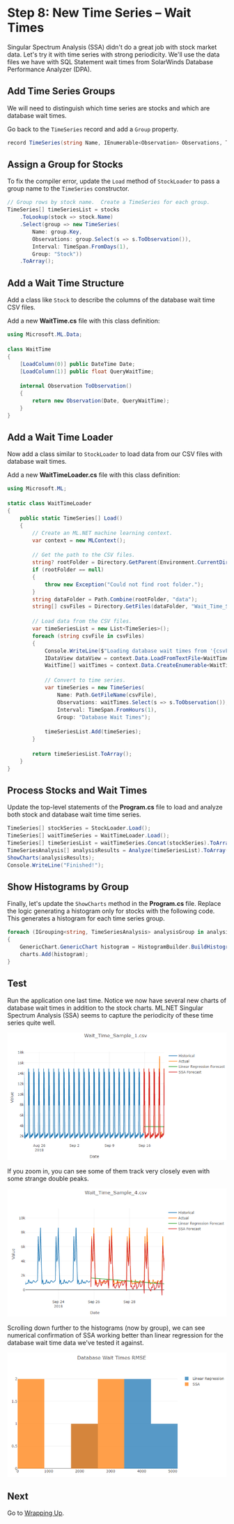 # Step 8: New Time Series – Wait Times

Singular Spectrum Analysis (SSA) didn't do a great job with stock market data.
Let's try it with time series with strong periodicity.
We'll use the data files we have with SQL Statement wait times from SolarWinds Database Performance Analyzer (DPA).

## Add Time Series Groups

We will need to distinguish which time series are stocks and which are database wait times.

Go back to the `TimeSeries` record and add a `Group` property.

```csharp
record TimeSeries(string Name, IEnumerable<Observation> Observations, TimeSpan Interval, string Group);
```

## Assign a Group for Stocks

To fix the compiler error, update the `Load` method of `StockLoader` to pass a group name to the `TimeSeries` constructor.

```csharp
// Group rows by stock name.  Create a TimeSeries for each group.
TimeSeries[] timeSeriesList = stocks
    .ToLookup(stock => stock.Name)
    .Select(group => new TimeSeries(
        Name: group.Key,
        Observations: group.Select(s => s.ToObservation()),
        Interval: TimeSpan.FromDays(1),
        Group: "Stock"))
    .ToArray();
```

## Add a Wait Time Structure

Add a class like `Stock` to describe the columns of the database wait time CSV files.

Add a new **WaitTime.cs** file with this class definition:

```csharp
using Microsoft.ML.Data;

class WaitTime
{
    [LoadColumn(0)] public DateTime Date;
    [LoadColumn(1)] public float QueryWaitTime;

    internal Observation ToObservation()
    {
        return new Observation(Date, QueryWaitTime);
    }
}
```

## Add a Wait Time Loader

Now add a class similar to `StockLoader` to load data from our CSV files with database wait times.

Add a new **WaitTimeLoader.cs** file with this class definition:

```csharp
using Microsoft.ML;

static class WaitTimeLoader
{
    public static TimeSeries[] Load()
    {
        // Create an ML.NET machine learning context.
        var context = new MLContext();

        // Get the path to the CSV files.
        string? rootFolder = Directory.GetParent(Environment.CurrentDirectory)?.FullName;
        if (rootFolder == null)
        {
            throw new Exception("Could not find root folder.");
        }
        string dataFolder = Path.Combine(rootFolder, "data");
        string[] csvFiles = Directory.GetFiles(dataFolder, "Wait_Time_Sample_*.csv");

        // Load data from the CSV files.
        var timeSeriesList = new List<TimeSeries>();
        foreach (string csvFile in csvFiles)
        {
            Console.WriteLine($"Loading database wait times from '{csvFile}'...");
            IDataView dataView = context.Data.LoadFromTextFile<WaitTime>(path: csvFile, hasHeader: true, separatorChar: ',');
            WaitTime[] waitTimes = context.Data.CreateEnumerable<WaitTime>(dataView, reuseRowObject: false).ToArray();

            // Convert to time series.
            var timeSeries = new TimeSeries(
                Name: Path.GetFileName(csvFile),
                Observations: waitTimes.Select(s => s.ToObservation()),
                Interval: TimeSpan.FromHours(1),
                Group: "Database Wait Times");

            timeSeriesList.Add(timeSeries);
        }

        return timeSeriesList.ToArray();
    }
}
```

## Process Stocks and Wait Times

Update the top-level statements of the **Program.cs** file to load and analyze both stock and database wait time time series.

```csharp
TimeSeries[] stockSeries = StockLoader.Load();
TimeSeries[] waitTimeSeries = WaitTimeLoader.Load();
TimeSeries[] timeSeriesList = waitTimeSeries.Concat(stockSeries).ToArray();
TimeSeriesAnalysis[] analysisResults = Analyze(timeSeriesList).ToArray();
ShowCharts(analysisResults);
Console.WriteLine("Finished!");
```

## Show Histograms by Group

Finally, let's update the `ShowCharts` method in the **Program.cs** file. Replace the logic generating a histogram only for stocks with the following code.
This generates a histogram for each time series group.

```csharp
foreach (IGrouping<string, TimeSeriesAnalysis> analysisGroup in analysisResults.ToLookup(a => a.TimeSeries.Group))
{
    GenericChart.GenericChart histogram = HistogramBuilder.BuildHistogram(analysisGroup.Key, analysisGroup.ToList());
    charts.Add(histogram);
}
```

## Test

Run the application one last time.
Notice we now have several new charts of database wait times in addition to the stock charts.
ML.NET Singular Spectrum Analysis (SSA) seems to capture the periodicity of these time series quite well.

![alt text](./images/wait-time-forecast.png "Forecasts with database wait times")

If you zoom in, you can see some of them track very closely even with some strange double peaks.

![alt text](./images/wait-time-forecast-zoom.png "Forecasts with database wait times, zoomed in")

Scrolling down further to the histograms (now by group), we can see numerical confirmation of SSA working better than linear regression for the database wait time data we've tested it against.

![alt text](./images/histogram-wait-times.png "Histogram of RMSE for database wait times")

## Next

Go to [Wrapping Up](./WrappingUp.md).
